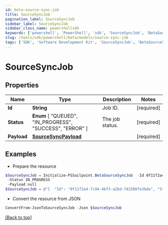 ```yaml
---
id: beta-source-sync-job
title: SourceSyncJob
pagination_label: SourceSyncJob
sidebar_label: SourceSyncJob
sidebar_class_name: powershellsdk
keywords: ['powershell', 'PowerShell', 'sdk', 'SourceSyncJob', 'BetaSourceSyncJob'] 
slug: /tools/sdk/powershell/beta/models/source-sync-job
tags: ['SDK', 'Software Development Kit', 'SourceSyncJob', 'BetaSourceSyncJob']
---
```



# SourceSyncJob

## Properties

Name | Type | Description | Notes
------------ | ------------- | ------------- | -------------
**Id** | **String** | Job ID. | [required]
**Status** |  **Enum** [  "QUEUED",    "IN_PROGRESS",    "SUCCESS",    "ERROR" ] | The job status. | [required]
**Payload** | [**SourceSyncPayload**](source-sync-payload) |  | [required]

## Examples

- Prepare the resource
```powershell
$SourceSyncJob = Initialize-PSSailpoint.BetaSourceSyncJob  -Id 0f11f2a4-7c94-4bf3-a2bd-742580fe3bde `
 -Status IN_PROGRESS `
 -Payload null
$SourceSyncJob = @"{  "Id": "0f11f2a4-7c94-4bf3-a2bd-742580fe3bde", "Status": "IN_PROGRESS", "Payload": "null "}"@
```

- Convert the resource from JSON
```powershell
ConvertFrom-JsonToSourceSyncJob -Json $SourceSyncJob
```


[[Back to top]](#) 

